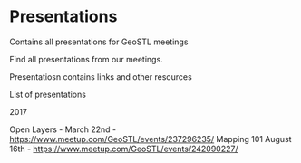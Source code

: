 # Presentations
Contains all presentations for GeoSTL meetings

Find all presentations from our meetings. 

Presentatiosn contains links and other resources


List of presentations 

2017

Open Layers - March 22nd - https://www.meetup.com/GeoSTL/events/237296235/
Mapping 101 August 16th -  https://www.meetup.com/GeoSTL/events/242090227/

